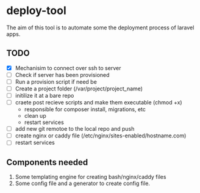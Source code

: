 # deploy-tool

The aim of this tool is to automate some the deployment process of laravel apps.

## TODO
- [x] Mechanisim to connect over ssh to server
- [ ] Check if server has been provisioned
- [ ] Run a provision script if need be
- [ ] Create a project folder (/var/project/project_name)
- [ ] initilize it at a bare repo
- [ ] craete post recieve scripts and make them executable (chmod +x)
    - responsible for composer install, migrations, etc
    - clean up
    - restart services
- [ ] add new git remotoe to the local repo and push
- [ ] create nginx or caddy file (/etc/nginx/sites-enabled/hostname.com)
- [ ] restart services

## Components needed
1. Some templating engine for creating bash/nginx/caddy files
2. Some config file and a generator to create config file.
